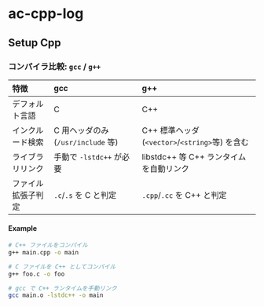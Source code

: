 # ac-cpp-log
## Setup Cpp

### コンパイラ比較: `gcc` / `g++`

| 特徴               | **gcc**                               | **g++**                                       |
|:------------------|:------------------------------------|:----------------------------------------------|
| デフォルト言語     | C                                   | C++                                           |
| インクルード検索   | C 用ヘッダのみ (`/usr/include` 等) | C++ 標準ヘッダ (`<vector>`/`<string>`等) を含む |
| ライブラリリンク   | 手動で `-lstdc++` が必要             | libstdc++ 等 C++ ランタイムを自動リンク        |
| ファイル拡張子判定 | `.c`/`.s` を C と判定               | `.cpp`/`.cc` を C++ と判定                    |

#### Example

```bash
# C++ ファイルをコンパイル
g++ main.cpp -o main

# C ファイルを C++ としてコンパイル
g++ foo.c -o foo

# gcc で C++ ランタイムを手動リンク
gcc main.o -lstdc++ -o main

```


